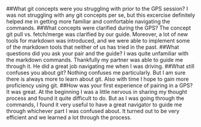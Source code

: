 ##What git concepts were you struggling with prior to the GPS session?
  I was not struggling with any git concepts per se, but this excercise definitely helped me in getting more familiar and comfortable navigating the commands.
##What concepts were clarified during the GPS?
  The concept git pull vs. fetch/merge was clarified by our guide. Moreover, a lot of new tools for markdown was introduced, and we were able to implement some of the markdown tools that neither of us has tried in the past.
##What questions did you ask your pair and the guide?
  I was quite unfamiliar with the markdown commands. Thankfully my partner was able to guide me through it. He did a great job navigating me when I was driving.
##What still confuses you about git?
  Nothing confuses me particularly. But I am sure there is always more to learn about git. Also with time I hope to gain more proficiency using git.
##How was your first experience of pairing in a GPS?
  It was great. At the beginning I was a little nervous in sharing my thought process and found it quite difficult to do. But as I was going through the commands, I found it very useful to have a great navigator to guide me through whichever part I was confused about. It turned out to be very efficient and we learned a lot through the process.